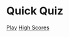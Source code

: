 <!DOCTYPE html>
<html lang=en>
    <head>
        <meta charset="UTF-8"/>
        <meta name="viewport" content="width=device-width, initial-scale=1.0"/>
        <meta http-equiv="X-UA-Compatible" content="ie=edge"/>
        <title> Quick Quiz</title>
        <link rel="stylesheet" href="app.css"/>
    </head>
    <body>
        <div class="container">
            <div id="home" class="flex-center flex-column">
                <h1>Quick Quiz</h1>
                <a class="btn" href="/game.html">Play</a>
                <a class="btn" href="/highscores.html">High Scores</a>
            </div>
        </div>
    </body>
</html>